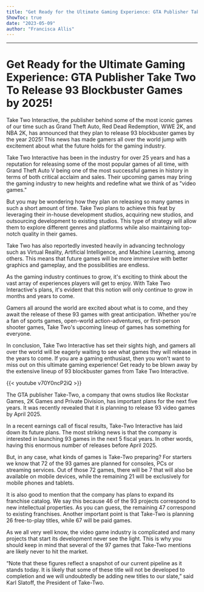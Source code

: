 ```yaml
---
title: "Get Ready for the Ultimate Gaming Experience: GTA Publisher Take Two To Release 93 Blockbuster Games by 2025!"
ShowToc: true 
date: "2023-05-09"
author: "Francisca Allis"
---
```

*****
# Get Ready for the Ultimate Gaming Experience: GTA Publisher Take Two To Release 93 Blockbuster Games by 2025!

Take Two Interactive, the publisher behind some of the most iconic games of our time such as Grand Theft Auto, Red Dead Redemption, WWE 2K, and NBA 2K, has announced that they plan to release 93 blockbuster games by the year 2025! This news has made gamers all over the world jump with excitement about what the future holds for the gaming industry.

Take Two Interactive has been in the industry for over 25 years and has a reputation for releasing some of the most popular games of all time, with Grand Theft Auto V being one of the most successful games in history in terms of both critical acclaim and sales. Their upcoming games may bring the gaming industry to new heights and redefine what we think of as "video games."

But you may be wondering how they plan on releasing so many games in such a short amount of time. Take Two plans to achieve this feat by leveraging their in-house development studios, acquiring new studios, and outsourcing development to existing studios. This type of strategy will allow them to explore different genres and platforms while also maintaining top-notch quality in their games.

Take Two has also reportedly invested heavily in advancing technology such as Virtual Reality, Artificial Intelligence, and Machine Learning, among others. This means that future games will be more immersive with better graphics and gameplay, and the possibilities are endless.

As the gaming industry continues to grow, it's exciting to think about the vast array of experiences players will get to enjoy. With Take Two Interactive's plans, it's evident that this notion will only continue to grow in months and years to come.

Gamers all around the world are excited about what is to come, and they await the release of these 93 games with great anticipation. Whether you're a fan of sports games, open-world action-adventures, or first-person shooter games, Take Two's upcoming lineup of games has something for everyone.

In conclusion, Take Two Interactive has set their sights high, and gamers all over the world will be eagerly waiting to see what games they will release in the years to come. If you are a gaming enthusiast, then you won't want to miss out on this ultimate gaming experience! Get ready to be blown away by the extensive lineup of 93 blockbuster games from Take Two Interactive.

{{< youtube v70Y0ncP2iQ >}} 



The GTA publisher Take-Two, a company that owns studios like Rockstar Games, 2K Games and Private Division, has important plans for the next five years. It was recently revealed that it is planning to release 93 video games by April 2025.
 
In a recent earnings call of fiscal results, Take-Two Interactive has laid down its future plans. The most striking news is that the company is interested in launching 93 games in the next 5 fiscal years. In other words, having this enormous number of releases before April 2025.
 
But, in any case, what kinds of games is Take-Two preparing? For starters we know that 72 of the 93 games are planned for consoles, PCs or streaming services. Out of those 72 games, there will be 7 that will also be available on mobile devices, while the remaining 21 will be exclusively for mobile phones and tablets.
 
It is also good to mention that the company has plans to expand its franchise catalog. We say this because 46 of the 93 projects correspond to new intellectual properties. As you can guess, the remaining 47 correspond to existing franchises. Another important point is that Take-Two is planning 26 free-to-play titles, while 67 will be paid games.
 
As we all very well know, the video game industry is complicated and many projects that start its development never see the light. This is why you should keep in mind that several of the 97 games that Take-Two mentions are likely never to hit the market.
 
“Note that these figures reflect a snapshot of our current pipeline as it stands today. It is likely that some of these title will not be developed to completion and we will undoubtedly be adding new titles to our slate,” said Karl Slatoff, the President of Take-Two.




